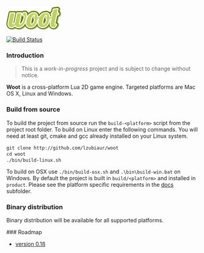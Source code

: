 ![WOOT](/docs/logo.png)

[![Build Status](https://travis-ci.org/lzubiaur/woot.svg?branch=master)](https://travis-ci.org/lzubiaur/woot)

### Introduction

> This is a *work-in-progress* project and is subject to change without notice.

**Woot** is a cross-platform Lua 2D game engine. Targeted platforms are Mac OS X, Linux and Windows.

### Build from source

To build the project from source run the `build-<platform>` script from the project root folder. To build on Linux enter the following commands. You will need at least git, cmake and gcc already installed on your Linux system.

```
git clone http://github.com/lzubiaur/woot
cd woot
./bin/build-linux.sh
```

To build on OSX use `./bin/build-osx.sh` and `.\bin\build-win.bat` on Windows. By default the project is built in `build/<platform>` and installed in `product`. Please see the platform specific requirements in the [docs](docs) subfolder.

### Binary distribution

Binary distribution will be available for all supported platforms.

### Roadmap

* [version 0.1ß](https://trello.com/b/WYN7lWRa/woot-0-1ss)
